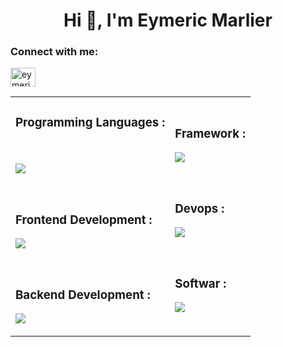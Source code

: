 <h1 align="center">Hi 👋, I'm Eymeric Marlier</h1>
<h3 align="left">Connect with me:</h3>
<p align="left">
<a href="https://linkedin.com/in/eymeric-marlier-8a2b1213a" target="blank"><img align="center" src="https://raw.githubusercontent.com/rahuldkjain/github-profile-readme-generator/master/src/images/icons/Social/linked-in-alt.svg" alt="eymeric-marlier-8a2b1213a" height="30" width="40" /></a>
</p>
<table>

  <tr>
    <td>
      <h3 align="left">Programming Languages : </h3>
     <br>
     <p align="left">
    <a href="https://skillicons.dev">
     <img src="https://skillicons.dev/icons?i=threejs,typescript,javascript,php" />
    </a>
   </p>
<br>
  <h3 align="left">Frontend Development :</h3>
    <p align="left">
      <a href="https://skillicons.dev">
     <img src="https://skillicons.dev/icons?i=bootstrap,html,css,react" />
  </a>
</p>

 <br>

 <h3 align="left">Backend Development : </h3>
<p align="left">
  <a href="https://skillicons.dev">
    <img src="https://skillicons.dev/icons?i=nodejs,nginx" />
  </a>
</p>
</td>
    <td>
<h3 align="left">Framework : </h3>
<p align="left">
  <a href="https://skillicons.dev">
    <img src="https://skillicons.dev/icons?i=symfony,react" />
  </a>
</p>
     <br>
     <h3 align="left">Devops : </h3>
<p align="left">
  <a href="https://skillicons.dev">
    <img src="https://skillicons.dev/icons?i=docker" />
  </a>
</p> 
   <br>
     <h3 align="left">Softwar :</h3> 
<p align="left">
  <a href="https://skillicons.dev">
    <img src="https://skillicons.dev/icons?i=blender,figma" />
  </a>
</p>


  </td>

</table>
